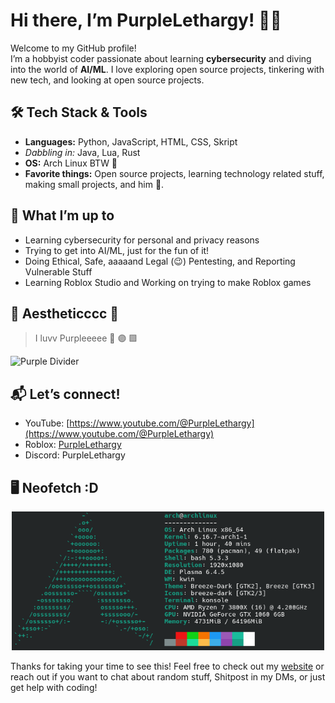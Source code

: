 # Hi there, I’m PurpleLethargy! 👋💜

Welcome to my GitHub profile!  
I’m a hobbyist coder passionate about learning **cybersecurity** and diving into the world of **AI/ML**. I love exploring open source projects, tinkering with new tech, and looking at open source projects.

## 🛠️ Tech Stack & Tools
- **Languages:** Python, JavaScript, HTML, CSS, Skript  
- *Dabbling in:* Java, Lua, Rust
- **OS:** Arch Linux BTW 🐧
- **Favorite things:** Open source projects, learning technology related stuff, making small projects, and him 💜.

## 🌱 What I’m up to
- Learning cybersecurity for personal and privacy reasons
- Trying to get into AI/ML, just for the fun of it!
- Doing Ethical, Safe, aaaaand Legal (😉) Pentesting, and Reporting Vulnerable Stuff
- Learning Roblox Studio and Working on trying to make Roblox games

## 💜 Aestheticccc 💅 
> I luvv Purpleeeee 💜 🟣 🟪

![Purple Divider](https://capsule-render.vercel.app/api?type=soft&color=310052&text=PurpleLethargy&height=100&fontColor=fff)

## 📬 Let’s connect!
- YouTube: [https://www.youtube.com/@PurpleLethargy](https://www.youtube.com/@PurpleLethargy)
- Roblox: [PurpleLethargy](https://www.roblox.com/users/9420341245/profile)
- Discord: PurpleLethargy

## 🖥️ Neofetch :D

<p align="center">
  <img src="./assets/NeoFetch.png" alt="Neofetch" width="500">
</p>

Thanks for taking your time to see this! Feel free to check out my [website](https://PurpleLethargy.github.io/) or reach out if you want to chat about random stuff, Shitpost in my DMs, or just get help with coding!
